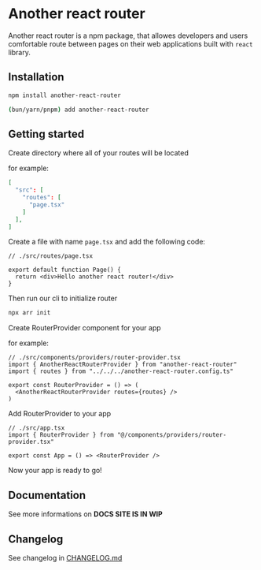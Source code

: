 # Another react router

Another react router is a npm package, that allowes developers and users comfortable route between pages on their web applications built with `react` library.

## Installation

```bash
npm install another-react-router
```

```bash
(bun/yarn/pnpm) add another-react-router
```

## Getting started

Create directory where all of your routes will be located

for example:

```json
[
  "src": [
    "routes": [
      "page.tsx"
    ]
  ],
]
```

Create a file with name `page.tsx` and add the following code:

```tsx
// ./src/routes/page.tsx

export default function Page() {
  return <div>Hello another react router!</div>
}
```

Then run our cli to initialize router

```bash
npx arr init
```

Create RouterProvider component for your app

for example:

```tsx
// ./src/components/providers/router-provider.tsx
import { AnotherReactRouterProvider } from "another-react-router"
import { routes } from "../../../another-react-router.config.ts"

export const RouterProvider = () => (
  <AnotherReactRouterProvider routes={routes} />
)
```

Add RouterProvider to your app

```tsx
// ./src/app.tsx
import { RouterProvider } from "@/components/providers/router-provider.tsx"

export const App = () => <RouterProvider />
```

Now your app is ready to go!

## Documentation

See more informations on **DOCS SITE IS IN WIP**

## Changelog

See changelog in [CHANGELOG.md](/CHANGELOG.md)
